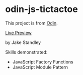 # odin-js-tictactoe

This project is from [Odin](https://www.theodinproject.com/paths/full-stack-ruby-on-rails/courses/javascript/lessons/tic-tac-toe-javascript).

[Live Preview](https://jstan811.github.io/odin-js-tictactoe/)

by Jake Standley

Skills demonstrated:
  - JavaScript Factory Functions
  - JavaScript Module Pattern
